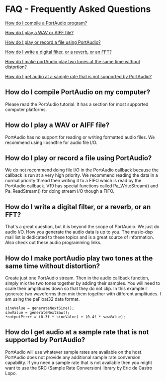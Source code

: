 # FAQ - Frequently Asked Questions

[How do I compile a PortAudio program?](#how-do-i-compile-portaudio-on-my-computer)

[How do I play a WAV or AIFF file?](#how-do-i-play-a-wav-or-aiff-file)

[How do I play or record a file using PortAudio?](#how-do-i-play-or-record-a-file-using-portaudio)

[How do I write a digital filter, or a reverb, or an FFT?](#how-do-i-write-a-digital-filter-or-a-reverb-or-an-fft)

[How do I make portAudio play two tones at the same time without distortion?](#how-do-i-make-portaudio-play-two-tones-at-the-same-time-without-distortion)

[How do I get audio at a sample rate that is not supported by PortAudio?](#how-do-i-get-audio-at-a-sample-rate-that-is-not-supported-by-portaudio)

## How do I compile PortAudio on my computer?

Please read the PortAudio tutorial. It has a section for most supported computer platforms.

## How do I play a WAV or AIFF file?

PortAudio has no support for reading or writing formatted audio files. We recommend using libsndfile for audio file I/O.

## How do I play or record a file using PortAudio?

We do not recommend doing file I/O in the PortAudio callback because the callback is run at a very high priority.
We recommend reading the data in a normal priority thread then writing it to a FIFO which is read by the PortAudio callback.
V19 has special functions called Pa_WriteStream() and Pa_ReadStream() for doing stream I/O though a FIFO.

## How do I write a digital filter, or a reverb, or an FFT?

That's a great question, but it is beyond the scope of PortAudio.
We just do audio I/O. How you generate the audio data is up to you.
The music-dsp mail list is dedicated to these topics and is a great source of information.
Also check out these audio programming links.

## How do I make portAudio play two tones at the same time without distortion?

Create just one PortAudio stream. Then in the audio callback function, simply mix the two tones together by adding their samples.
You will need to scale their amplitudes down so that they do not clip.
In this example I generate two waveforms then mix them together with different amplitudes.
I am using the paFloat32 data format.

    sineValue = generateNextSine();
    sawValue = generateNextSaw();
    *outputPtr++ = (0.3f * sineValue) + (0.4f * sawValue);
    
## How do I get audio at a sample rate that is not supported by PortAudio?

PortAudio will use whatever sample rates are available on the host.
PortAudio does not provide any additional sample rate conversion capability.
If you need a sample rate that is not available then you might want to use the SRC (Sample Rate Conversion) library by Eric de Castro Lopo.
